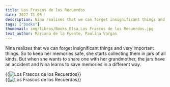 ```yaml
---
title: Los Frascos de los Recuerdos
date: 2022-11-05
description: Nina realises that we can forget insignificant things and very important things.
tags: ["books"]
thumbnail: img/libros/Books_Elsa_Los Frascos de los Recuerdos.jpg
text_author: Mariana de la Fuente, Paulina Vargas
---
```


Nina realizes that we can forget insignificant things and very important things. So to keep her memories safe, she starts collecting them in jars of all kinds. But when she wants to share one with her grandmother, the jars have an accident and Nina learns to save memories in a different way.

{{<image class="rounded"  src="img/libros/6_Book_Los Frascos.jpg" alt="Los Frascos de los Recuerdos">}}
<br>
{{<image class="rounded"  src="img/libros/Books_Elsa_Frascos Recuerdos_2.jpg" alt="Los Frascos de los Recuerdos">}}
